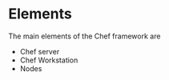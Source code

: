 # Elements

The main elements of the Chef framework are

* Chef server
* Chef Workstation
* Nodes


